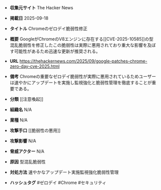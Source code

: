 - **収集元サイト**
The Hacker News

- **掲載日**
2025-09-18

- **タイトル**
Chromeのゼロデイ脆弱性修正

- **概要**
GoogleがChromeのV8エンジンに存在する[[CVE-2025-10585]]の型混乱脆弱性を修正したこの脆弱性は実際に悪用されており重大な影響を及ぼす可能性があるため迅速な更新が推奨される。

- **URL**
https://thehackernews.com/2025/09/google-patches-chrome-zero-day-cve-2025.html

- **備考**
Chromeの重要なゼロデイ脆弱性が実際に悪用されているためユーザーは速やかにアップデートを実施し監視強化と脆弱性管理を徹底することが重要である。

- **分類**
[[注意喚起]]

- **組織名**
N/A

- **業種**
N/A

- **攻撃手口**
[[脆弱性の悪用]]

- **攻撃影響**
N/A

- **脅威アクター**
N/A

- **原因**
型混乱脆弱性

- **対処方法**
速やかなアップデート実施監視強化脆弱性管理

- **ハッシュタグ**
#ゼロデイ #Chrome #セキュリティ
